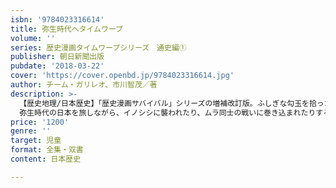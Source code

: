 ```yaml
---
isbn: '9784023316614'
title: 弥生時代へタイムワープ
volume: ''
series: 歴史漫画タイムワープシリーズ　通史編①
publisher: 朝日新聞出版
pubdate: '2018-03-22'
cover: 'https://cover.openbd.jp/9784023316614.jpg'
author: チーム・ガリレオ、市川智茂／著
description: >-
  【歴史地理/日本歴史】「歴史漫画サバイバル」シリーズの増補改訂版。ふしぎな勾玉を拾ったサラとダイゴのきょうだいが弥生時代にタイムワープ。
  弥生時代の日本を旅しながら、イノシシに襲われたり、ムラ同士の戦いに巻き込まれたりするなど冒険を繰り広げる。
price: '1200'
genre: ''
target: 児童
format: 全集・双書
content: 日本歴史

---
```

